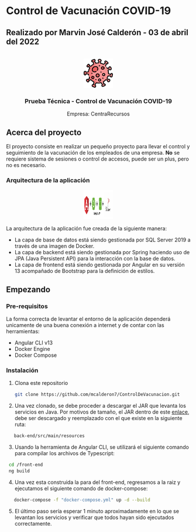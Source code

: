 # Control de Vacunación COVID-19
## Realizado por Marvin José Calderón - 03 de abril del 2022

<!-- PROJECT LOGO -->
<br />
<div align="center">
  <a href="">
    <img src="img/coronavirus.png" alt="Logo" width="80" height="80">
  </a>
  <h3 align="center">Prueba Técnica - Control de Vacunación COVID-19</h3>
  <p align="center">
    Empresa: CentraRecursos
  </p>
</div>

<!-- ABOUT THE PROJECT -->
## Acerca del proyecto

El proyecto consiste en realizar un pequeño proyecto para llevar el control y seguimiento de la vacunación de los empleados de una empresa. **No** se requiere sistema de sesiones o control de accesos, puede ser un plus, pero no es necesario.

### Arquitectura de la aplicación

<div align="center">
  <a href="">
    <img src="img/arquitectura-app.png" alt="Logo" width="80" height="80">
  </a>
</div>

La arquitectura de la aplicación fue creada de la siguiente manera:

* La capa de base de datos está siendo gestionada por SQL Server 2019 a través de una imagen de Docker.
* La capa de backend está siendo gestionada por Spring haciendo uso de JPA (Java Persistent API) para la interacción con la base de datos.
* La capa de frontend está siendo gestionada por Angular en su versión 13 acompañado de Bootstrap para la definición de estilos.


<!-- GETTING STARTED -->
## Empezando

### Pre-requisitos

La forma correcta de levantar el entorno de la aplicación dependerá unicamente de una buena conexión a internet y de contar con las herramientas:

* Angular CLI v13
* Docker Engine
* Docker Compose

### Instalación

1. Clona este repositorio
   ```sh
   git clone https://github.com/mcalderon7/ControlDeVacunacion.git
   ```
2. Una vez clonado, se debe proceder a descargar el JAR que levanta los servicios en Java.  Por motivos de tamaño, el JAR dentro de este [enlace](https://www.markdownguide.org/extended-syntax#heading-ids), debe ser descargado y reemplazado con el que existe en la siguiente ruta:

```sh
   back-end/src/main/resources
```

3. Usando la herramienta de Angular CLI, se utilizará el siguiente comando para compilar los archivos de Typescript:

  ```sh
   cd /front-end
   ng build
   ```
4. Una vez esta construida la para del front-end, regresamos a la raiz y ejecutamos el siguiente comando de docker-compose:
```sh
   docker-compose -f "docker-compose.yml" up -d --build
   ```
5. El último paso sería esperar 1 minuto aproximadamente en lo que se levantan los servicios y verificar que todos hayan sido ejecutados correctamente.